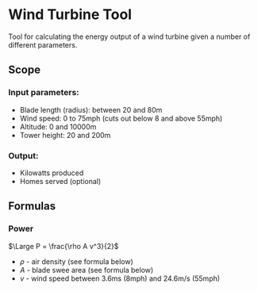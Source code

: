 # Wind Turbine Tool

Tool for calculating the energy output of a wind turbine given a number of different parameters.

## Scope

### Input parameters:

* Blade length (radius): between 20 and 80m
* Wind speed: 0 to 75mph (cuts out below 8 and above 55mph)
* Altitude: 0 and 10000m
* Tower height: 20 and 200m

### Output:

* Kilowatts produced
* Homes served (optional)

## Formulas
### Power

$\Large P = \frac{\rho A v^3}{2}$

* $\rho$ - air density (see formula below)
* $A$ - blade swee area (see formula below)
* $v$ - wind speed between 3.6ms (8mph) and 24.6m/s (55mph)
